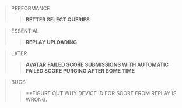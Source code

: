 > PERFORMANCE
>>**BETTER SELECT QUERIES**

> ESSENTIAL
>>**REPLAY UPLOADING**

>LATER
>>**AVATAR**
>>**FAILED SCORE SUBMISSIONS WITH AUTOMATIC FAILED SCORE PURGING AFTER SOME TIME**

>BUGS
>>**FIGURE OUT WHY DEVICE ID FOR SCORE FROM REPLAY IS WRONG.